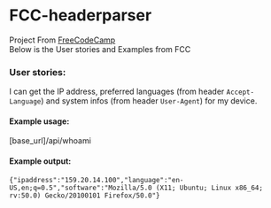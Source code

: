 # FCC-headerparser

Project From [FreeCodeCamp](https://www.freecodecamp.org/learn/apis-and-microservices/apis-and-microservices-projects/request-header-parser-microservice)  
Below is the User stories and Examples from FCC

### User stories:
I can get the IP address, preferred languages (from header `Accept-Language`) and system infos (from header `User-Agent`) for my device.

#### Example usage:
[base_url]/api/whoami

#### Example output:
`{"ipaddress":"159.20.14.100","language":"en-US,en;q=0.5","software":"Mozilla/5.0 (X11; Ubuntu; Linux x86_64; rv:50.0) Gecko/20100101 Firefox/50.0"}`

